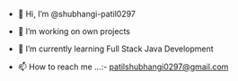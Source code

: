 - 👋 Hi, I’m @shubhangi-patil0297

- 🔭 I’m working on own projects

- 🌱 I’m currently learning Full Stack Java Development

- 📫 How to reach me ...:- patilshubhangi0297@gmail.com
  

<!---
shubhangi-patil0297/shubhangi-patil0297 is a ✨ special ✨ repository because its `README.md` (this file) appears on your GitHub profile.
You can click the Preview link to take a look at your changes.
--->
